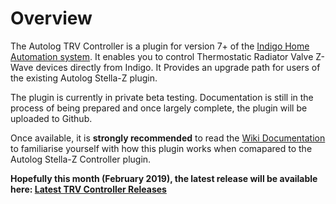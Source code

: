 # Overview

The Autolog TRV Controller is a plugin for version 7+ of the [Indigo Home Automation system][1]. It enables you to control Thermostatic Radiator Valve Z-Wave devices directly from Indigo. It Provides an upgrade path for users of the existing Autolog Stella-Z plugin.

The plugin is currently in private beta testing. Documentation is still in the process of being prepared and once largely complete, the plugin will be uploaded to Github.

Once available, it is **strongly recommended** to read the [Wiki Documentation][2] to familiarise yourself with how this plugin works when comapared to the Autolog Stella-Z Controller plugin.

**Hopefully this month (February 2019), the latest release will be available here: [Latest TRV Controller Releases][3]**

[1]: https://www.indigodomo.com
[2]: https://github.com/autolog/TRV_Controller/wiki
[3]: https://github.com/autolog/TRV_Controller/releases
